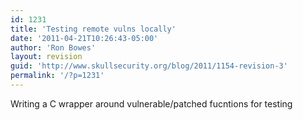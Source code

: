 ```yaml
---
id: 1231
title: 'Testing remote vulns locally'
date: '2011-04-21T10:26:43-05:00'
author: 'Ron Bowes'
layout: revision
guid: 'http://www.skullsecurity.org/blog/2011/1154-revision-3'
permalink: '/?p=1231'
---
```


Writing a C wrapper around vulnerable/patched fucntions for testing